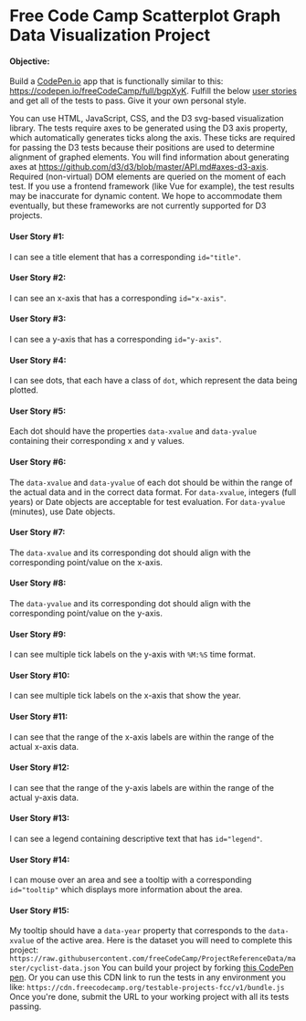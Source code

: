 # Free Code Camp Scatterplot Graph Data Visualization Project

#### Objective:
 Build a <a href='https://codepen.io' target='_blank'>CodePen.io</a> app that is functionally similar to this: https://codepen.io/freeCodeCamp/full/bgpXyK.
Fulfill the below <a href='https://en.wikipedia.org/wiki/User_story' target='_blank'>user stories</a> and get all of the tests to pass. Give it your own personal style.

You can use HTML, JavaScript, CSS, and the D3 svg-based visualization library. The tests require axes to be generated using the D3 axis property, which automatically generates ticks along the axis. These ticks are required for passing the D3 tests because their positions are used to determine alignment of graphed elements. You will find information about generating axes at https://github.com/d3/d3/blob/master/API.md#axes-d3-axis. Required (non-virtual) DOM elements are queried on the moment of each test. If you use a frontend framework (like Vue for example), the test results may be inaccurate for dynamic content. We hope to accommodate them eventually, but these frameworks are not currently supported for D3 projects.

#### User Story #1:
 I can see a title element that has a corresponding `id="title"`.
#### User Story #2:
 I can see an x-axis that has a corresponding `id="x-axis"`.
#### User Story #3:
 I can see a y-axis that has a corresponding `id="y-axis"`.
#### User Story #4:
 I can see dots, that each have a class of `dot`, which represent the data being plotted.
#### User Story #5:
 Each dot should have the properties `data-xvalue` and `data-yvalue` containing their corresponding x and y values.
#### User Story #6:
 The `data-xvalue` and `data-yvalue` of each dot should be within the range of the actual data and in the correct data format. For `data-xvalue`, integers (full years) or Date objects are acceptable for test evaluation. For `data-yvalue` (minutes), use Date objects.
#### User Story #7:
 The `data-xvalue` and its corresponding dot should align with the corresponding point/value on the x-axis.
#### User Story #8:
 The `data-yvalue` and its corresponding dot should align with the corresponding point/value on the y-axis.
#### User Story #9:
 I can see multiple tick labels on the y-axis with `%M:%S` time format.
#### User Story #10:
 I can see multiple tick labels on the x-axis that show the year.
#### User Story #11:
 I can see that the range of the x-axis labels are within the range of the actual x-axis data.
#### User Story #12:
 I can see that the range of the y-axis labels are within the range of the actual y-axis data.
#### User Story #13:
 I can see a legend containing descriptive text that has `id="legend"`.
#### User Story #14:
 I can mouse over an area and see a tooltip with a corresponding `id="tooltip"` which displays more information about the area.
#### User Story #15:
 My tooltip should have a `data-year` property that corresponds to the `data-xvalue` of the active area.
Here is the dataset you will need to complete this project: `https://raw.githubusercontent.com/freeCodeCamp/ProjectReferenceData/master/cyclist-data.json`
You can build your project by forking <a href='https://codepen.io/freeCodeCamp/pen/MJjpwO' target='_blank'>this CodePen pen</a>. Or you can use this CDN link to run the tests in any environment you like: `https://cdn.freecodecamp.org/testable-projects-fcc/v1/bundle.js`
Once you're done, submit the URL to your working project with all its tests passing.